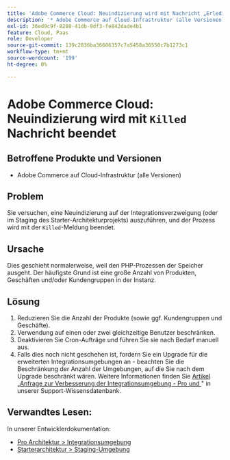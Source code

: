 ```yaml
---
title: 'Adobe Commerce Cloud: Neuindizierung wird mit Nachricht „Erledigt“ beendet'
description: '* Adobe Commerce auf Cloud-Infrastruktur (alle Versionen)'
exl-id: 36ed9c9f-8280-41db-9df3-fe842dade4b1
feature: Cloud, Paas
role: Developer
source-git-commit: 139c2836ba36686357c7a5458a36550c7b1273c1
workflow-type: tm+mt
source-wordcount: '199'
ht-degree: 0%

---
```


# Adobe Commerce Cloud: Neuindizierung wird mit `Killed` Nachricht beendet

## Betroffene Produkte und Versionen

* Adobe Commerce auf Cloud-Infrastruktur (alle Versionen)

## Problem

Sie versuchen, eine Neuindizierung auf der Integrationsverzweigung (oder im Staging des Starter-Architekturprojekts) auszuführen, und der Prozess wird mit der `Killed`-Meldung beendet.

## Ursache

Dies geschieht normalerweise, weil den PHP-Prozessen der Speicher ausgeht.
Der häufigste Grund ist eine große Anzahl von Produkten, Geschäften und/oder Kundengruppen in der Instanz.

## Lösung

1. Reduzieren Sie die Anzahl der Produkte (sowie ggf. Kundengruppen und Geschäfte).
1. Verwendung auf einen oder zwei gleichzeitige Benutzer beschränken.
1. Deaktivieren Sie Cron-Aufträge und führen Sie sie nach Bedarf manuell aus.
1. Falls dies noch nicht geschehen ist, fordern Sie ein Upgrade für die erweiterten Integrationsumgebungen an - beachten Sie die Beschränkung der Anzahl der Umgebungen, auf die Sie nach dem Upgrade beschränkt wären. Weitere Informationen finden Sie [ Artikel „Anfrage zur Verbesserung der Integrationsumgebung - Pro und ](https://experienceleague.adobe.com/en/docs/experience-cloud-kcs/kbarticles/ka-27242)&quot; in unserer Support-Wissensdatenbank.

## Verwandtes Lesen:

In unserer Entwicklerdokumentation:

* [Pro Architektur > Integrationsumgebung](https://experienceleague.adobe.com/en/docs/commerce-cloud-service/user-guide/architecture/pro-architecture#integration-environment)
* [Starterarchitektur > Staging-Umgebung](https://experienceleague.adobe.com/en/docs/commerce-cloud-service/user-guide/architecture/starter-architecture#cloud-arch-stage)
